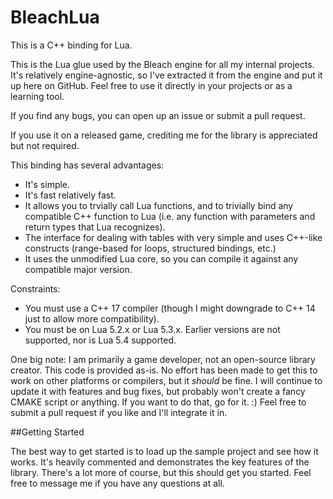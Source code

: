 # BleachLua
This is a C++ binding for Lua.

This is the Lua glue used by the Bleach engine for all my internal projects.  It's relatively engine-agnostic, so I've extracted it from the engine and put it up here on GitHub.  Feel free to use it directly in your projects or as a learning tool.

If you find any bugs, you can open up an issue or submit a pull request.

If you use it on a released game, crediting me for the library is appreciated but not required.

This binding has several advantages:
* It's simple.
* It's fast relatively fast.
* It allows you to trvially call Lua functions, and to trivially bind any compatible C++ function to Lua (i.e. any function with parameters and return types that Lua recognizes).
* The interface for dealing with tables with very simple and uses C++-like constructs (range-based for loops, structured bindings, etc.)
* It uses the unmodified Lua core, so you can compile it against any compatible major version.

Constraints:
* You must use a C++ 17 compiler (though I might downgrade to C++ 14 just to allow more compatibility).
* You must be on Lua 5.2.x or Lua 5.3.x.  Earlier versions are not supported, nor is Lua 5.4 supported.

One big note: I am primarily a game developer, not an open-source library creator.  This code is provided as-is.  No effort has been made to get this to work on other platforms or compilers, but it *should* be fine.  I will continue to update it with features and bug fixes, but probably won't create a fancy CMAKE script or anything.  If you want to do that, go for it.  :)  Feel free to submit a pull request if you like and I'll integrate it in.

##Getting Started

The best way to get started is to load up the sample project and see how it works.  It's heavily commented and demonstrates the key features of the library.  There's a lot more of course, but this should get you started.  Feel free to message me if you have any questions at all.
